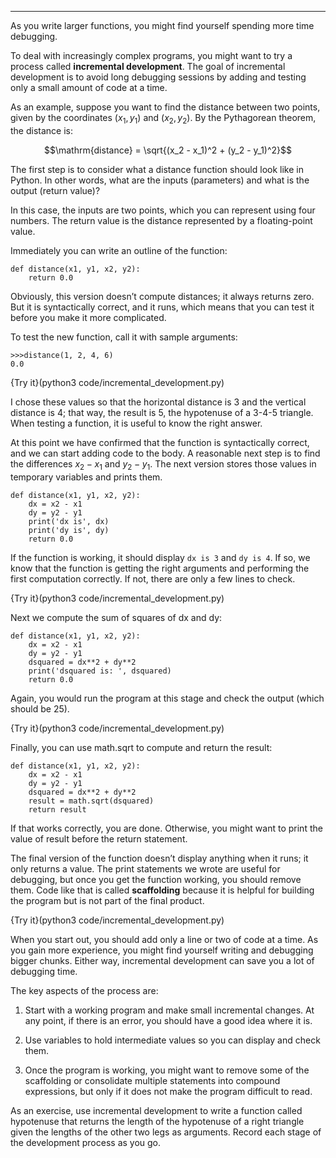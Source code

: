 -----------------------

As you write larger functions, you might find yourself spending more time debugging.

To deal with increasingly complex programs, you might want to try a process called <span>**incremental development**</span>. The goal of incremental development is to avoid long debugging sessions by adding and testing only a small amount of code at a time.

As an example, suppose you want to find the distance between two points, given by the coordinates $(x_1, y_1)$ and $(x_2, y_2)$. By the Pythagorean theorem, the distance is:

$$\mathrm{distance} = \sqrt{(x_2 - x_1)^2 + (y_2 - y_1)^2}$$

The first step is to consider what a <span>distance</span> function should look like in Python. In other words, what are the inputs (parameters) and what is the output (return value)?

In this case, the inputs are two points, which you can represent using four numbers. The return value is the distance represented by a floating-point value.

Immediately you can write an outline of the function:

    def distance(x1, y1, x2, y2):
        return 0.0

Obviously, this version doesn’t compute distances; it always returns zero. But it is syntactically correct, and it runs, which means that you can test it before you make it more complicated.

To test the new function, call it with sample arguments:

    >>>distance(1, 2, 4, 6)
    0.0


{Try it}(python3 code/incremental_development.py)

I chose these values so that the horizontal distance is 3 and the vertical distance is 4; that way, the result is 5, the hypotenuse of a 3-4-5 triangle. When testing a function, it is useful to know the right answer.

At this point we have confirmed that the function is syntactically correct, and we can start adding code to the body. A reasonable next step is to find the differences $x_2 - x_1$ and $y_2 - y_1$. The next version stores those values in temporary variables and prints them.

    def distance(x1, y1, x2, y2):
        dx = x2 - x1
        dy = y2 - y1
        print('dx is', dx)
        print('dy is', dy)
        return 0.0

If the function is working, it should display `dx is 3` and `dy is 4`. If so, we know that the function is getting the right arguments and performing the first computation correctly. If not, there are only a few lines to check.

{Try it}(python3 code/incremental_development.py)

Next we compute the sum of squares of <span>dx</span> and <span>dy</span>:

    def distance(x1, y1, x2, y2):
        dx = x2 - x1
        dy = y2 - y1
        dsquared = dx**2 + dy**2
        print('dsquared is: ', dsquared)
        return 0.0

Again, you would run the program at this stage and check the output (which should be 25). 

{Try it}(python3 code/incremental_development.py)

Finally, you can use <span>math.sqrt</span> to compute and return the result:

    def distance(x1, y1, x2, y2):
        dx = x2 - x1
        dy = y2 - y1
        dsquared = dx**2 + dy**2
        result = math.sqrt(dsquared)
        return result

If that works correctly, you are done. Otherwise, you might want to print the value of <span>result</span> before the return statement.

The final version of the function doesn’t display anything when it runs; it only returns a value. The <span>print</span> statements we wrote are useful for debugging, but once you get the function working, you should remove them. Code like that is called <span>**scaffolding**</span> because it is helpful for building the program but is not part of the final product.

{Try it}(python3 code/incremental_development.py)

When you start out, you should add only a line or two of code at a time. As you gain more experience, you might find yourself writing and debugging bigger chunks. Either way, incremental development can save you a lot of debugging time.

The key aspects of the process are:

1.  Start with a working program and make small incremental changes. At any point, if there is an error, you should have a good idea where it is.

2.  Use variables to hold intermediate values so you can display and check them.

3.  Once the program is working, you might want to remove some of the scaffolding or consolidate multiple statements into compound expressions, but only if it does not make the program difficult to read.

As an exercise, use incremental development to write a function called <span>hypotenuse</span> that returns the length of the hypotenuse of a right triangle given the lengths of the other two legs as arguments. Record each stage of the development process as you go.

